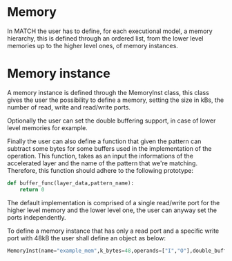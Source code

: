 # Memory

In MATCH the user has to define, for each executional model, a memory hierarchy, this is defined through an ordered list, from the lower level memories up to the higher level ones, of memory instances.

# Memory instance

A memory instance is defined through the MemoryInst class, this class gives the user the possibility to define a memory, setting the size in kBs, the number of read, write and read/write ports.

Optionally the user can set the double buffering support, in case of lower level memories for example.

Finally the user can also define a function that given the pattern can subtract some bytes for some buffers used in the implementation of the operation. This function, takes as an input the informations of the accelerated layer and the name of the pattern that we're matching. Therefore, this function should adhere to the following prototype:

```python
def buffer_func(layer_data,pattern_name):
    return 0
```

<!--Finally the user can also set directly how this memory will be connected to the other ones with the `used_ports` parameter-->
The default implementation is comprised of a single read/write port for the higher level memory and the lower level one, the user can anyway set the ports independently.

To define a memory instance that has only a read port and a specific write port with 48kB the user shall define an object as below:

```python
MemoryInst(name="example_mem",k_bytes=48,operands=["I","O"],double_buffering_support=True,r_ports=1,w_ports=1,rw_ports=0)
```